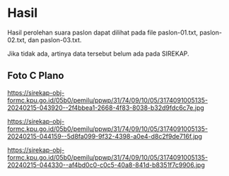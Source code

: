 # Hasil

Hasil perolehan suara paslon dapat dilihat pada file paslon-01.txt, paslon-02.txt, dan paslon-03.txt.

Jika tidak ada, artinya data tersebut belum ada pada SIREKAP.

## Foto C Plano

https://sirekap-obj-formc.kpu.go.id/05b0/pemilu/ppwp/31/74/09/10/05/3174091005135-20240215-043920--2f4bbea1-2668-4f83-8038-b32d9fdc6c7e.jpg

https://sirekap-obj-formc.kpu.go.id/05b0/pemilu/ppwp/31/74/09/10/05/3174091005135-20240215-044159--5d8fa099-9f32-4398-a0e4-d8c2f9de716f.jpg

https://sirekap-obj-formc.kpu.go.id/05b0/pemilu/ppwp/31/74/09/10/05/3174091005135-20240215-044330--af4bd0c0-c0c5-40a8-841d-b8351f7c9906.jpg
